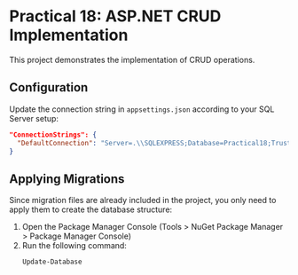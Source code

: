 # Practical 18: ASP.NET CRUD Implementation

This project demonstrates the implementation of CRUD operations.

## Configuration

Update the connection string in `appsettings.json` according to your SQL Server setup:

```json
"ConnectionStrings": {
  "DefaultConnection": "Server=.\\SQLEXPRESS;Database=Practical18;Trusted_Connection=True;TrustServerCertificate=True;"
}
```

## Applying Migrations

Since migration files are already included in the project, you only need to apply them to create the database structure:

1. Open the Package Manager Console (Tools > NuGet Package Manager > Package Manager Console)
2. Run the following command:
   ```
   Update-Database
   ```

